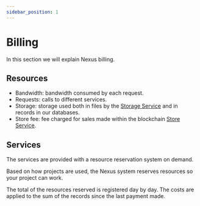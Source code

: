 ```yaml
---
sidebar_position: 1
---
```


# Billing

In this section we will explain Nexus billing.

## Resources
- Bandwidth: bandwidth consumed by each request.
- Requests: calls to different services.
- Storage: storage used both in files by the [Storage Service](../services/storage.md) and in records in our databases.
- Store fee: fee charged for sales made within the blockchain [Store Service](../services/store.md).

## Services

The services are provided with a resource reservation system on demand.

Based on how projects are used, the Nexus system reserves resources so your project can work.

The total of the resources reserved is registered day by day. The costs are applied to the sum of the records since the last payment made.
